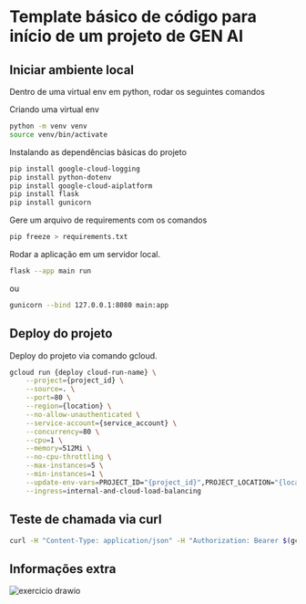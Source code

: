 # Template básico de código para início de um projeto de GEN AI

## Iniciar ambiente local

Dentro de uma virtual env em python, rodar os seguintes comandos

Criando uma virtual env
```sh
python -m venv venv
source venv/bin/activate
```

Instalando as dependências básicas do projeto

```sh
pip install google-cloud-logging
pip install python-dotenv
pip install google-cloud-aiplatform
pip install flask
pip install gunicorn
```

Gere um arquivo de requirements com os comandos

```sh
pip freeze > requirements.txt
```

Rodar a aplicação em um servidor local.

```sh
flask --app main run
```
ou

```sh
gunicorn --bind 127.0.0.1:8080 main:app
```

## Deploy do projeto

Deploy do projeto via comando gcloud.

```sh
gcloud run {deploy cloud-run-name} \
    --project={project_id} \
    --source=. \
    --port=80 \
    --region={location} \
    --no-allow-unauthenticated \
    --service-account={service_account} \
    --concurrency=80 \
    --cpu=1 \
    --memory=512Mi \
    --no-cpu-throttling \
    --max-instances=5 \
    --min-instances=1 \
    --update-env-vars=PROJECT_ID="{project_id}",PROJECT_LOCATION="{location}",DEFAULT_MODEL_VERSION="{gemini_model}",BUCKET_NAME="{bucket_name}",BUCKET_FILE="{csv_file}",LOG_LEVEL="DEBUG" \
    --ingress=internal-and-cloud-load-balancing
```

## Teste de chamada via curl

```sh
curl -H "Content-Type: application/json" -H "Authorization: Bearer $(gcloud auth print-identity-token)" "http://34.128.131.116"
```

## Informações extra

![exercicio drawio](https://github.com/citggp-gp-labs/python-genai-project-template/assets/126102622/c3105e4e-d150-4bf1-9e88-483de9ce3991)


